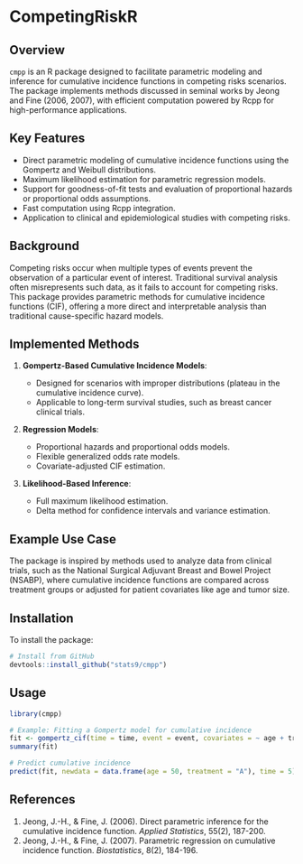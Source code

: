
# CompetingRiskR

## Overview
`cmpp` is an R package designed to facilitate parametric modeling and inference for cumulative incidence functions in competing risks scenarios. The package implements methods discussed in seminal works by Jeong and Fine (2006, 2007), with efficient computation powered by Rcpp for high-performance applications.

## Key Features
- Direct parametric modeling of cumulative incidence functions using the Gompertz and Weibull distributions.
- Maximum likelihood estimation for parametric regression models.
- Support for goodness-of-fit tests and evaluation of proportional hazards or proportional odds assumptions.
- Fast computation using Rcpp integration.
- Application to clinical and epidemiological studies with competing risks.

## Background
Competing risks occur when multiple types of events prevent the observation of a particular event of interest. Traditional survival analysis often misrepresents such data, as it fails to account for competing risks. This package provides parametric methods for cumulative incidence functions (CIF), offering a more direct and interpretable analysis than traditional cause-specific hazard models.

## Implemented Methods
1. **Gompertz-Based Cumulative Incidence Models**:
   - Designed for scenarios with improper distributions (plateau in the cumulative incidence curve).
   - Applicable to long-term survival studies, such as breast cancer clinical trials.

2. **Regression Models**:
   - Proportional hazards and proportional odds models.
   - Flexible generalized odds rate models.
   - Covariate-adjusted CIF estimation.

3. **Likelihood-Based Inference**:
   - Full maximum likelihood estimation.
   - Delta method for confidence intervals and variance estimation.

## Example Use Case
The package is inspired by methods used to analyze data from clinical trials, such as the National Surgical Adjuvant Breast and Bowel Project (NSABP), where cumulative incidence functions are compared across treatment groups or adjusted for patient covariates like age and tumor size.

## Installation
To install the package:
```R
# Install from GitHub
devtools::install_github("stats9/cmpp")
```

## Usage
```R
library(cmpp)

# Example: Fitting a Gompertz model for cumulative incidence
fit <- gompertz_cif(time = time, event = event, covariates = ~ age + treatment)
summary(fit)

# Predict cumulative incidence
predict(fit, newdata = data.frame(age = 50, treatment = "A"), time = 5)
```

## References
1. Jeong, J.-H., & Fine, J. (2006). Direct parametric inference for the cumulative incidence function. *Applied Statistics*, 55(2), 187-200.
2. Jeong, J.-H., & Fine, J. (2007). Parametric regression on cumulative incidence function. *Biostatistics*, 8(2), 184-196.
